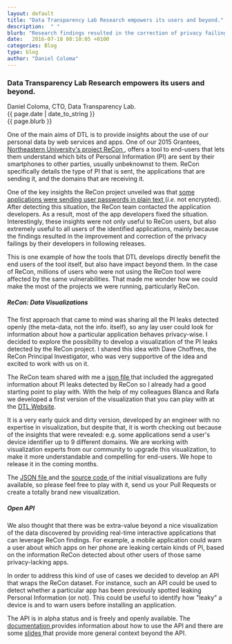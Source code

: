 ```yaml
---
layout: default
title: "Data Transparency Lab Research empowers its users and beyond."
description:  " "
blurb: "Research findings resulted in the correction of privacy failings by developers in following releases."
date:   2016-07-18 00:10:05 +0100
categories: Blog	
type: blog
author: "Daniel Coloma"
---
```


<div class="post-container">
<h3>Data Transparency Lab Research empowers its users and beyond.</h3> 

<div class="author">
  Daniel Coloma, CTO, Data Transparency Lab.
</div>
<div class="post-date">
  {{ page.date | date_to_string }}
</div>

<div class="blurb">
  {{ page.blurb }}
</div>

<div class="post-body">
  <p>
    One of the main aims of DTL is to provide insights about the use of our personal data by web services and apps. One of our 2015 Grantees, <a href="http://recon.meddle.mobi/"> Northeastern University's 
    project ReCon </a>, offers a tool to end-users that lets them understand
    which bits of Personal Information (PI) are sent by their smartphones to other parties, usually unbeknownst to them. ReCon specifically details the type of PI that is sent,
    the applications that are sending it, and the domains that are receiving it.
  </p>
  <p>
    One of the key insights the ReCon project unveiled was that 
    <a href="/news/2016/03/03/choffcasespassword.html"> some applications were 
    sending user passwords in plain text </a> (<em>i.e.</em> not encrypted). After
    detecting this situation, the ReCon team contacted the application developers. As a result, most of
    the app developers fixed the situation. Interestingly, these insights were not only useful to ReCon users, but 
    also extremely useful to all users of the identified applications, mainly because the findings resulted in the improvement and correction of the privacy failings by their developers in following releases.
  </p>
  <p>
    This is one example of how the tools that DTL develops directly benefit the end users of the
    tool itself, but also have impact beyond them. In the case of ReCon,
    millions of users who were not using the ReCon tool were
    affected by the same vulnerabilities. That made me wonder how we could
    make the most of the projects we were running, particularly ReCon.
  </p>
   <h5>ReCon: Data Visualizations</h5>
  <p>
    The first approach that came to mind was sharing all the PI leaks detected openly (the meta-data, not the info. itself), so any lay user could look for information
    about how a particular application behaves privacy-wise. I decided to
    explore the possibility to develop a visualization of the PI leaks detected
    by the ReCon project. I shared this idea with Dave Choffnes, the ReCon Principal Investigator,
    who was very supportive of the idea and excited to work with us on it.
  </p>

  <p>
    The ReCon team shared with me a 
    <a href="http://recon.meddle.mobi/json/data.json">json file </a> that 
    included the aggregated information about PI leaks detected by ReCon so I
    already had a good starting point to play with. With the help of my 
    colleagues Blanca and Rafa we developed a first version of the
    visualization that you can play with at the 
    <a href="/tools/recon/index.html" target="_blank"> DTL
    Website</a>.
  </p>
  <p>
    It is a very early quick and dirty version, developed by an engineer with no
    expertise in visualization, but despite that, it is worth checking out because of the insights that were revealed: e.g. some applications send a user's device
    identifier up to 9 different domains. We are working with 
    visualization experts from our community to upgrade this visualization, to make it more understandable and compelling for end-users. We hope to release it in the coming months.
  </p>
  <p>
    The <a href="http://recon.meddle.mobi/json/data.json"> JSON file </a> and
    the <a href="https://github.com/datatransparencylab/recon/tree/gh-pages">
    source code </a> of the initial visualizations are fully available, so please feel
    free to play with it, send us your Pull Requests or create a totally 
    brand new visualization.
  </p>
  <h5>Open API</h5>
  <p>
    We also thought that there was be extra-value beyond a nice visualization
    of the data discovered by providing real-time interactive applications that
    can leverage ReCon findings. For example, 
    a mobile application could warn a user about which apps on her phone are leaking certain kinds of PI, based on the information ReCon detected about other users of those same privacy-lacking apps. 
  </p>
  <p>
    In order to address this kind of use of cases we decided to develop an API that wraps the ReCon dataset. For instance, such an API could be used to detect whether a particular app has been previously spotted leaking
    Personal Information (or not). This could be useful to identify how
    "leaky" a device is and to warn users before installing 
    an application.
  </p>
  <p>
    The API is in alpha status and is freely and openly available. The <a href="https://github.com/datatransparencylab/recon-api"> documentation </a>
    provides information about how to use the API and there are some <a href="https://github.com/datatransparencylab/recon-api"> slides </a> that
    provide more general context beyond the API.
  </p>
<br />
 <p>
</p>
<!-- close post body -->
</div>
</div>
